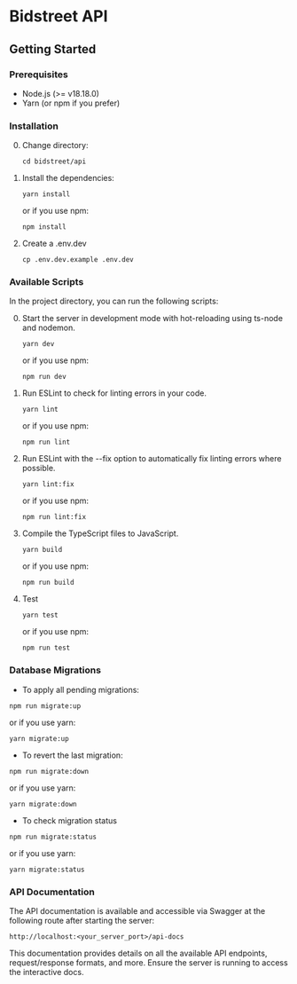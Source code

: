 # Bidstreet API

## Getting Started

### Prerequisites

- Node.js (>= v18.18.0)
- Yarn (or npm if you prefer)

### Installation

0. Change directory:
   ```
   cd bidstreet/api
   ```
1. Install the dependencies:
   ```
   yarn install
   ```
   or if you use npm:
   ```
   npm install
   ```
2. Create a .env.dev
   ```
   cp .env.dev.example .env.dev
   ```

### Available Scripts

In the project directory, you can run the following scripts:

0.  Start the server in development mode with hot-reloading using ts-node and nodemon.
    ```
    yarn dev
    ```
    or if you use npm:
    ```
    npm run dev
    ```
1.  Run ESLint to check for linting errors in your code.
    ```
    yarn lint
    ```
    or if you use npm:
    ```
    npm run lint
    ```
2.  Run ESLint with the --fix option to automatically fix linting errors where possible.
    ```
    yarn lint:fix
    ```
    or if you use npm:
    ```
    npm run lint:fix
    ```
3.  Compile the TypeScript files to JavaScript.
    ```
    yarn build
    ```
    or if you use npm:
    ```
    npm run build
    ```
4.  Test
    ```
    yarn test
    ```
    or if you use npm:
    ```
    npm run test
    ```

### Database Migrations

- To apply all pending migrations:

```
npm run migrate:up
```

or if you use yarn:

```
yarn migrate:up
```

- To revert the last migration:

```
npm run migrate:down
```

or if you use yarn:

```
yarn migrate:down
```

- To check migration status

```
npm run migrate:status
```

or if you use yarn:

```
yarn migrate:status
```

### API Documentation

The API documentation is available and accessible via Swagger at the following route after starting the server:

```
http://localhost:<your_server_port>/api-docs
```

This documentation provides details on all the available API endpoints, request/response formats, and more. Ensure the server is running to access the interactive docs.

